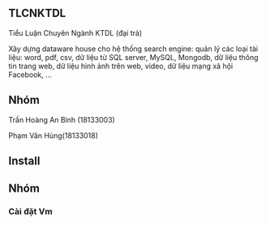 

<h2>TLCNKTDL </h2> 
 <p>Tiểu Luận Chuyên Ngành KTDL (đại trà)</p>
 <p>  Xây dựng dataware house cho hệ thống search engine: quản lý các loại tài liệu: word, pdf, csv, dữ liệu từ SQL server, MySQL, Mongodb, dữ liệu thông tin trang web, dữ liệu hình ảnh trên web, video, dữ liệu mạng xã hội Facebook, ...</p>
 <h2>Nhóm</h2>
 <p> Trần Hoàng An Bình (18133003)</p>
 <p>  Phạm Văn Hùng(18133018)</p>
 <h2>Install</h2>
 <h2>Nhóm</h2>
   <h3>Cài đặt Vm</h3>
     
 

 
 
